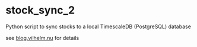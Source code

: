 # stock_sync_2
Python script to sync stocks to a local TimescaleDB (PostgreSQL) database

see [blog.vilhelm.nu](http://blog.vilhelm.nu) for details
